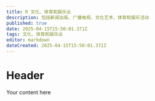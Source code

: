```yaml
---
title: R 文化、体育和娱乐业
description: 包括新闻出版、广播电视、文化艺术、体育和娱乐活动	
published: true
date: 2025-04-15T15:50:01.371Z
tags: 文化、体育和娱乐业
editor: markdown
dateCreated: 2025-04-15T15:50:01.371Z
---
```


# Header
Your content here